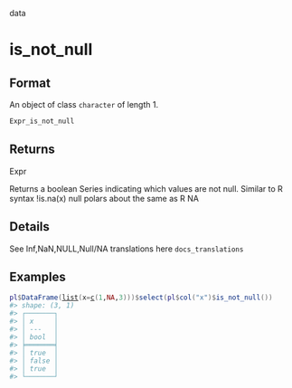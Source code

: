 data

# is_not_null

## Format

An object of class `character` of length 1.

```r
Expr_is_not_null
```

## Returns

Expr

Returns a boolean Series indicating which values are not null. Similar to R syntax !is.na(x) null polars about the same as R NA

## Details

See Inf,NaN,NULL,Null/NA translations here `docs_translations`

## Examples

<pre class='r-example'><code><span class='r-in'><span><span class='va'>pl</span><span class='op'>$</span><span class='fu'>DataFrame</span><span class='op'>(</span><span class='fu'><a href='https://rdrr.io/r/base/list.html'>list</a></span><span class='op'>(</span>x<span class='op'>=</span><span class='fu'><a href='https://rdrr.io/r/base/c.html'>c</a></span><span class='op'>(</span><span class='fl'>1</span>,<span class='cn'>NA</span>,<span class='fl'>3</span><span class='op'>)</span><span class='op'>)</span><span class='op'>)</span><span class='op'>$</span><span class='fu'>select</span><span class='op'>(</span><span class='va'>pl</span><span class='op'>$</span><span class='fu'>col</span><span class='op'>(</span><span class='st'>"x"</span><span class='op'>)</span><span class='op'>$</span><span class='fu'>is_not_null</span><span class='op'>(</span><span class='op'>)</span><span class='op'>)</span></span></span>
<span class='r-out co'><span class='r-pr'>#&gt;</span> shape: (3, 1)</span>
<span class='r-out co'><span class='r-pr'>#&gt;</span> ┌───────┐</span>
<span class='r-out co'><span class='r-pr'>#&gt;</span> │ x     │</span>
<span class='r-out co'><span class='r-pr'>#&gt;</span> │ ---   │</span>
<span class='r-out co'><span class='r-pr'>#&gt;</span> │ bool  │</span>
<span class='r-out co'><span class='r-pr'>#&gt;</span> ╞═══════╡</span>
<span class='r-out co'><span class='r-pr'>#&gt;</span> │ true  │</span>
<span class='r-out co'><span class='r-pr'>#&gt;</span> │ false │</span>
<span class='r-out co'><span class='r-pr'>#&gt;</span> │ true  │</span>
<span class='r-out co'><span class='r-pr'>#&gt;</span> └───────┘</span>
 </code></pre>